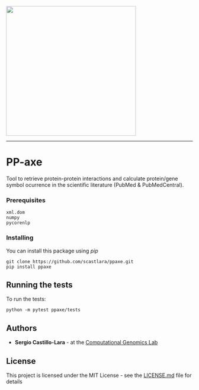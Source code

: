 
<img width="350" src="https://raw.githubusercontent.com/scastlara/ppaxe/master/ppaxe/logo.png"/>

-----

# PP-axe

Tool to retrieve protein-protein interactions and calculate protein/gene symbol ocurrence in the scientific literature (PubMed & PubMedCentral).


### Prerequisites


```
xml.dom
numpy
pycorenlp
```

### Installing

You can install this package using _pip_

```
git clone https://github.com/scastlara/ppaxe.git
pip install ppaxe
```

## Running the tests

To run the tests:

```
python -m pytest ppaxe/tests
```

## Authors

* **Sergio Castillo-Lara** - at the [Computational Genomics Lab](https://compgen.bio.ub.edu)


## License

This project is licensed under the MIT License - see the [LICENSE.md](LICENSE.md) file for details
